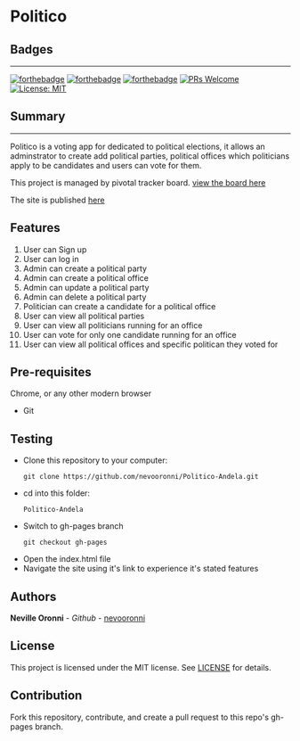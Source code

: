 # Politico

## Badges
-------------------------

[![forthebadge](https://forthebadge.com/images/badges/uses-html.svg)](https://forthebadge.com) [![forthebadge](https://forthebadge.com/images/badges/uses-css.svg)](https://forthebadge.com) [![forthebadge](https://forthebadge.com/images/badges/uses-js.svg)](https://forthebadge.com) [![PRs Welcome](https://img.shields.io/badge/PRs-welcome-brightgreen.svg?style=flat-square)](http://makeapullrequest.com) [![License: MIT](https://img.shields.io/badge/License-MIT-yellow.svg)](https://opensource.org/licenses/MIT)


## Summary 
-------------------------
Politico is a voting app for dedicated to political elections, it allows an adminstrator to create add political parties, political offices which politicians apply to be candidates and users can vote for them.

This project is managed by pivotal tracker board. [view the board here](https://www.pivotaltracker.com/n/projects/2242388)

The site is published [here](https://nevooronni.github.io/Politico-Andela/UI/html/index.html)

Features
-------------------------
1. User can Sign up
2. User can log in 
3. Admin can create a political party
4. Admin can create a political office
5. Admin can update a political party 
6. Admin can delete a political party 
7. Politician can create a candidate for a  political office
8. User can view all political parties
9. User can view all politicians running for an office
10. User can vote for only one candidate running for an office
11. User can view all political offices and specific politican they voted for

Pre-requisites
--------------------------
 Chrome, or any other modern browser
- Git

Testing
-------------------------- 
- Clone this repository to your computer:
    ```
    git clone https://github.com/nevooronni/Politico-Andela.git
    ```
- cd into this folder:
    ```
    Politico-Andela
    ```
- Switch to gh-pages branch 
    ```
    git checkout gh-pages
    ```
- Open the index.html file
- Navigate the site using it's link to experience it's stated features

Authors
-------------------------
**Neville Oronni** - _Github_ -  [nevooronni](https://github.com/nevooronni)

License
----------
This project is licensed under the MIT license. See [LICENSE](https://github.com/nevooronni/Politico-Andela/blob/master/LICENSE) for details.

Contribution
---------------
Fork this repository, contribute, and create a pull request to this repo's gh-pages branch.
